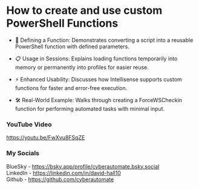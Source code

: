 # How to create and use custom PowerShell Functions

- 🔧 Defining a Function: Demonstrates converting a script into a reusable PowerShell function with defined parameters.

- 📋 Usage in Sessions: Explains loading functions temporarily into memory or permanently into profiles for easier reuse.

- ⚡ Enhanced Usability: Discusses how Intellisense supports custom functions for faster and error-free execution.

- 🛠️ Real-World Example: Walks through creating a ForceWSCheckin function for performing automated tasks with minimal input.

### YouTube Video ###
https://youtu.be/FwXvu8FSqZE

### My Socials ###
BlueSky - https://bsky.app/profile/cyberautomate.bsky.social<br/>
LinkedIn - https://linkedin.com/in/david-hall10 <br/>
Github - https://github.com/cyberautomate